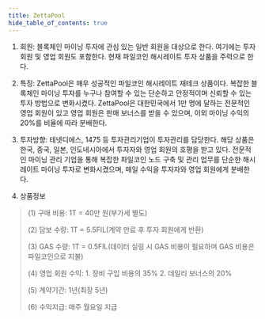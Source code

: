 ```yaml
---
title: ZettaPool
hide_table_of_contents: true
---
```


1. 회원: 블록체인 마이닝 투자에 관심 있는 일반 회원을 대상으로 한다. 여기에는 투자 회원 및 영업 회원도 포함한다. 현재 파일코인 해시레이트 투자 상품을 주력으로 한다.


2. 특징: ZettaPool은 매우 성공적인 파일코인 해시레이트 재테크 상품이다. 복잡한 블록체인 마이닝 투자를 누구나 참여할 수 있는 단순하고 안정적이며 신뢰할 수 있는 투자 방법으로 변화시켰다. ZettaPool은 대한민국에서 1만 명에 달하는 전문적인 영업 회원이 있고 영업 회원은 판매 보너스를 받을 수 있으며, 이외 마이닝 수익의 20%를 비율에 따라 분배한다.

3. 투자방향: 테넷디에스, 1475 등 투자관리기업이 투자관리를 담당한다. 해당 상품은 한국, 중국, 일본, 인도네시아에서 투자자와 영업 회원의 호평을 받고 있다. 전문적인 마이닝 관리 기업을 통해 복잡한 파일코인 노드 구축 및 관리 업무를 단순한 해시레이트 마이닝 투자로 변화시켰으며, 매일 수익을 투자자와 영업 회원에게 분배한다.

4. 상품정보

>(1) 구매 비용: 1T = 40만 원(부가세 별도)
>
>(2) 담보 수량: 1T = 5.5FIL(계약 만료 후 투자 회원에게 반환)
>
>(3) GAS 수량: 1T = 0.5FIL(데이터 실링 시 GAS 비용이 필요하며 GAS 비용은 파일코인으로 지불)
>
>(4) 영업 회원 수익: 1. 장비 구입 비용의 35%  2. 데일리 보너스의 20%
>
>(5) 계약기간: 1년(최장 5년)
>
>(6) 수익지급: 매주 월요일 지급